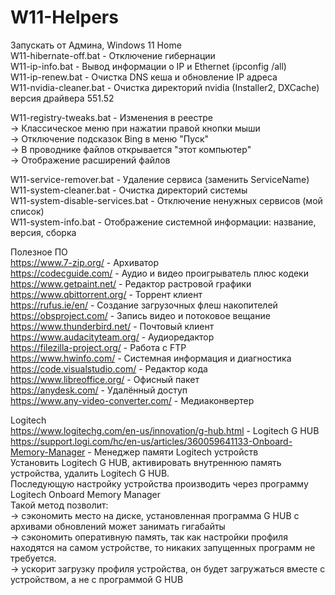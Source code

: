 # W11-Helpers

Запускать от Админа, Windows 11 Home  
W11-hibernate-off.bat - Отключение гибернации  
W11-ip-info.bat - Вывод информации о IP и Ethernet (ipconfig /all)  
W11-ip-renew.bat - Очистка DNS кеша и обновление IP адреса  
W11-nvidia-cleaner.bat - Очистка директорий nvidia (Installer2, DXCache) версия драйвера 551.52  

W11-registry-tweaks.bat - Изменения в реестре  
-> Классическое меню при нажатии правой кнопки мыши  
-> Отключение подсказок Bing в меню "Пуск"  
-> В проводнике файлов открывается "этот компьютер"  
-> Отображение расширений файлов  

W11-service-remover.bat - Удаление сервиса (заменить ServiceName)  
W11-system-cleaner.bat - Очистка директорий системы  
W11-system-disable-services.bat - Отключение ненужных сервисов (мой список)  
W11-system-info.bat - Отображение системной информации: название, версия, сборка  

Полезное ПО  
https://www.7-zip.org/ - Архиватор  
https://codecguide.com/ - Аудио и видео проигрыватель плюс кодеки  
https://www.getpaint.net/ - Редактор растровой графики   
https://www.qbittorrent.org/ - Торрент клиент  
https://rufus.ie/en/ - Создание загрузочных флеш накопителей  
https://obsproject.com/ - Запись видео и потоковое вещание  
https://www.thunderbird.net/ - Почтовый клиент  
https://www.audacityteam.org/ - Аудиоредактор  
https://filezilla-project.org/ - Работа с FTP  
https://www.hwinfo.com/ - Системная информация и диагностика  
https://code.visualstudio.com/ - Редактор кода  
https://www.libreoffice.org/ - Офисный пакет  
https://anydesk.com/ - Удалённый доступ  
https://www.any-video-converter.com/ - Медиаконвертер  

Logitech  
https://www.logitechg.com/en-us/innovation/g-hub.html - Logitech G HUB  
https://support.logi.com/hc/en-us/articles/360059641133-Onboard-Memory-Manager - Менеджер памяти Logitech устройств  
Установить Logitech G HUB, активировать внутреннюю память устройства, удалить Logitech G HUB.  
Последующую настройку устройства производить через программу Logitech Onboard Memory Manager  
Такой метод позволит:  
-> сэкономить место на диске, установленная программа G HUB с архивами обновлений может занимать гигабайты  
-> сэкономить оперативную память, так как настройки профиля находятся на самом устройстве, то никаких запущенных программ не требуется.   
-> ускорит загрузку профиля устройства, он будет загружаться вместе с устройством, а не с программой G HUB
